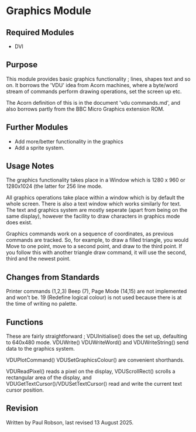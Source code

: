 # Graphics Module

## Required Modules

- DVI

## Purpose

This module provides basic graphics functionality ; lines, shapes text and so on. It borrows the 'VDU' idea from Acorn machines, where a byte/word stream of commands perform drawing operations, set the screen up etc.

The Acorn definition of this is in the document 'vdu commands.md', and also borrows partly from the BBC Micro Graphics extension ROM.

## Further Modules

- Add more/better functionality in the graphics
- Add a sprite system.

## Usage Notes

The graphics functionality takes place in a Window which is 1280 x 960 or 1280x1024 (the latter for 256 line mode.

All graphics operations take place within a window which is by default the whole screen. There is also a text window which works similarly for text. The text and graphics system are mostly seperate (apart from being on the same display), however the facility to draw characters in graphics mode does exist.

Graphics commands work on a sequence of coordinates, as previous commands are tracked. So, for example, to draw a filled triangle, you would Move to one point, move to a second point, and draw to the third point. If you follow this with another triangle draw command, it will use the second, third and the newest point.

## Changes from Standards

Printer commands (1,2,3) Beep (7), Page Mode (14,15) are not implemented and won't be. 19 (Redefine logical colour) is not used because there is at the time of writing no palette.

## Functions

These are fairly straightforward ; VDUInitialise() does the set up, defaulting to 640x480 mode. VDUWrite() VDUWriteWord()  and VDUWriteString() send data to the graphics system.

VDUPlotCommand() VDUSetGraphicsColour() are convenient shorthands.

VDUReadPixel() reads a pixel on the display, VDUScrollRect() scrolls a rectangular area of the display, and VDUGetTextCursor()/VDUSetTextCursor() read and write the current text cursor position.


## Revision

Written by Paul Robson, last revised 13 August 2025.
